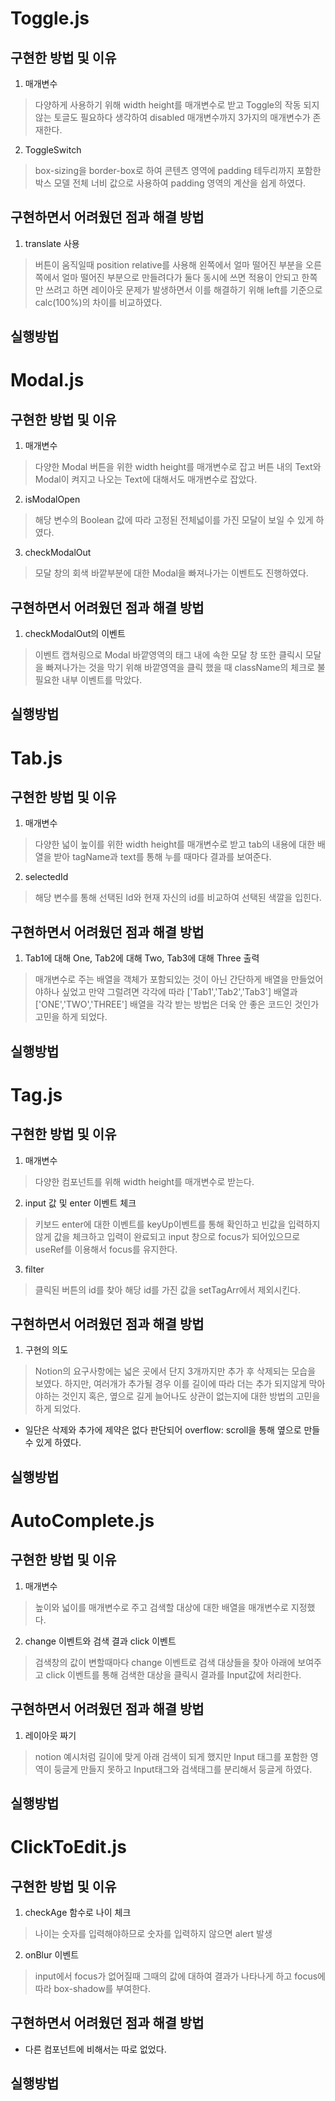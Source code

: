 # Toggle.js
## 구현한 방법 및 이유

1. 매개변수
>다양하게 사용하기 위해 width height를 매개변수로 받고 Toggle의 작동 되지않는 토글도 필요하다 생각하여 disabled 매개변수까지 3가지의 매개변수가 존재한다.

2. ToggleSwitch
>box-sizing을 border-box로 하여  콘텐츠 영역에 padding 테두리까지 포함한 박스 모델 전체 너비 값으로 사용하여 padding 영역의 계산을 쉽게 하였다.

## 구현하면서 어려웠던 점과 해결 방법

1. translate 사용
>버튼이 움직일때 position relative를 사용해 왼쪽에서 얼마 떨어진 부분을 오른쪽에서 얼마 떨어진 부분으로 만들려다가 둘다 동시에 쓰면 적용이 안되고 한쪽만 쓰려고 하면 레이아웃 문제가 발생하면서 이를 해결하기 위해 left를 기준으로  calc(100%)의 차이를 비교하였다.

## 실행방법

#   Modal.js
## 구현한 방법 및 이유
1. 매개변수
>다양한 Modal 버튼을  위한 width height를 매개변수로 잡고 버튼 내의 Text와 Modal이 켜지고 나오는 Text에 대해서도 매개변수로 잡았다.

2. isModalOpen
>해당 변수의 Boolean 값에 따라 고정된 전체넓이를 가진 모달이 보일 수 있게 하였다.

3. checkModalOut
>모달 창의 회색 바깥부분에 대한 Modal을 빠져나가는 이벤트도 진행하였다.

## 구현하면서 어려웠던 점과 해결 방법

1. checkModalOut의 이벤트 
>이벤트 캡쳐링으로 Modal 바깥영역의 태그 내에 속한 모달 창 또한 클릭시 모달을 빠져나가는 것을 막기 위해 바깥영역을 클릭 했을 때 className의 체크로 불필요한 내부 이벤트를 막았다.

## 실행방법

#   Tab.js
## 구현한 방법 및 이유
1. 매개변수
> 다양한 넓이 높이를 위한 width height를 매개변수로 받고 tab의 내용에 대한 배열을 받아 tagName과 text를 통해 누를 때마다 결과를 보여준다.

2. selectedId
>해당 변수를 통해 선택된 Id와 현재 자신의 id를 비교하여 선택된 색깔을 입힌다.

## 구현하면서 어려웠던 점과 해결 방법

1. Tab1에 대해 One, Tab2에 대해 Two, Tab3에 대해 Three 출력
> 매개변수로 주는 배열을 객체가 포함되있는 것이 아닌 간단하게 배열을 만들었어야하나 싶었고 만약 그럴려면 각각에 따라
['Tab1','Tab2','Tab3'] 배열과 ['ONE','TWO','THREE'] 배열을 각각 받는 방법은 더욱 안 좋은 코드인 것인가 고민을 하게 되었다.

## 실행방법

#   Tag.js
## 구현한 방법 및 이유
1.  매개변수
>다양한 컴포넌트를 위해 width height를 매개변수로 받는다.

2. input 값 및 enter 이벤트 체크
> 키보드 enter에 대한 이벤트를 keyUp이벤트를 통해 확인하고
빈값을 입력하지 않게 값을 체크하고 입력이 완료되고 input 창으로 focus가 되어있으므로 useRef를 이용해서 focus를 유지한다.

3. filter
> 클릭된 버튼의 id를 찾아 해당 id를 가진 값을 setTagArr에서 제외시킨다.

## 구현하면서 어려웠던 점과 해결 방법

1. 구현의 의도
>Notion의 요구사항에는 넓은 곳에서 단지 3개까지만 추가 후 삭제되는 모습을 보였다.
하지만, 여러개가 추가될 경우 이를 길이에 따라 더는 추가 되지않게 막아야하는 것인지 혹은, 옆으로 길게 늘어나도 상관이 없는지에 대한 방법의 고민을 하게 되었다.
* 일단은 삭제와 추가에 제약은 없다 판단되어 overflow: scroll을 통해  옆으로 만들 수 있게 하였다. 

## 실행방법

#  AutoComplete.js
## 구현한 방법 및 이유
1. 매개변수
>높이와 넓이를 매개변수로 주고 검색할 대상에 대한 배열을 매개변수로 지정했다.

2. change 이벤트와 검색 결과 click 이벤트
>검색창의 값이 변할때마다 change 이벤트로 검색 대상들을 찾아 아래에 보여주고 click 이벤트를 통해 검색한 대상을 클릭시 결과를 Input값에 처리한다.

## 구현하면서 어려웠던 점과 해결 방법
1. 레이아웃 짜기
>notion 예시처럼 길이에 맞게 아래 검색이 되게 했지만 Input 태그를 포함한 영역이 둥글게 만들지 못하고 Input태그와 검색태그를 분리해서 둥글게 하였다.


## 실행방법

#   ClickToEdit.js
## 구현한 방법 및 이유

1. checkAge 함수로 나이 체크
>나이는 숫자를 입력해야하므로 숫자를 입력하지 않으면 alert 발생

2. onBlur 이벤트
>input에서 focus가 없어질때 그때의 값에 대하여 결과가 나타나게 하고 focus에 따라 box-shadow를 부여한다.

## 구현하면서 어려웠던 점과 해결 방법
* 다른 컴포넌트에 비해서는 따로 없었다.

## 실행방법